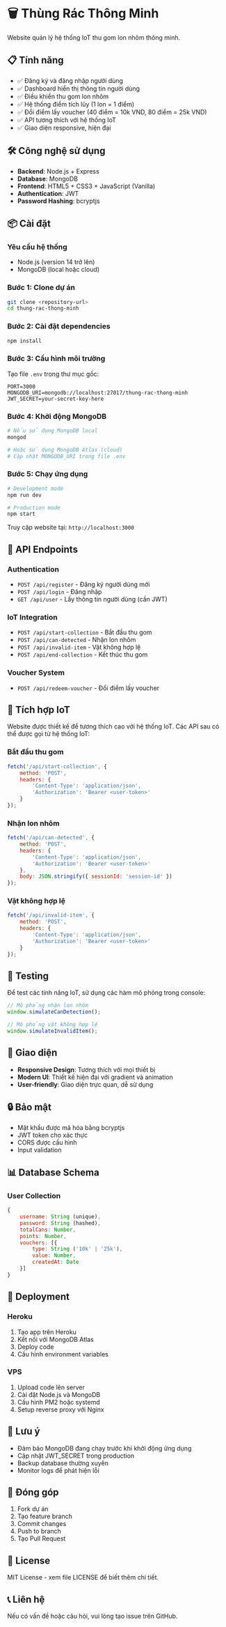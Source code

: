 # 🗑️ Thùng Rác Thông Minh

Website quản lý hệ thống IoT thu gom lon nhôm thông minh.

## 📋 Tính năng

- ✅ Đăng ký và đăng nhập người dùng
- ✅ Dashboard hiển thị thông tin người dùng
- ✅ Điều khiển thu gom lon nhôm
- ✅ Hệ thống điểm tích lũy (1 lon = 1 điểm)
- ✅ Đổi điểm lấy voucher (40 điểm = 10k VND, 80 điểm = 25k VND)
- ✅ API tương thích với hệ thống IoT
- ✅ Giao diện responsive, hiện đại

## 🛠️ Công nghệ sử dụng

- **Backend**: Node.js + Express
- **Database**: MongoDB
- **Frontend**: HTML5 + CSS3 + JavaScript (Vanilla)
- **Authentication**: JWT
- **Password Hashing**: bcryptjs

## 📦 Cài đặt

### Yêu cầu hệ thống
- Node.js (version 14 trở lên)
- MongoDB (local hoặc cloud)

### Bước 1: Clone dự án
```bash
git clone <repository-url>
cd thung-rac-thong-minh
```

### Bước 2: Cài đặt dependencies
```bash
npm install
```

### Bước 3: Cấu hình môi trường
Tạo file `.env` trong thư mục gốc:
```env
PORT=3000
MONGODB_URI=mongodb://localhost:27017/thung-rac-thong-minh
JWT_SECRET=your-secret-key-here
```

### Bước 4: Khởi động MongoDB
```bash
# Nếu sử dụng MongoDB local
mongod

# Hoặc sử dụng MongoDB Atlas (cloud)
# Cập nhật MONGODB_URI trong file .env
```

### Bước 5: Chạy ứng dụng
```bash
# Development mode
npm run dev

# Production mode
npm start
```

Truy cập website tại: `http://localhost:3000`

## 🔌 API Endpoints

### Authentication
- `POST /api/register` - Đăng ký người dùng mới
- `POST /api/login` - Đăng nhập
- `GET /api/user` - Lấy thông tin người dùng (cần JWT)

### IoT Integration
- `POST /api/start-collection` - Bắt đầu thu gom
- `POST /api/can-detected` - Nhận lon nhôm
- `POST /api/invalid-item` - Vật không hợp lệ
- `POST /api/end-collection` - Kết thúc thu gom

### Voucher System
- `POST /api/redeem-voucher` - Đổi điểm lấy voucher

## 🤖 Tích hợp IoT

Website được thiết kế để tương thích cao với hệ thống IoT. Các API sau có thể được gọi từ hệ thống IoT:

### Bắt đầu thu gom
```javascript
fetch('/api/start-collection', {
    method: 'POST',
    headers: {
        'Content-Type': 'application/json',
        'Authorization': 'Bearer <user-token>'
    }
});
```

### Nhận lon nhôm
```javascript
fetch('/api/can-detected', {
    method: 'POST',
    headers: {
        'Content-Type': 'application/json',
        'Authorization': 'Bearer <user-token>'
    },
    body: JSON.stringify({ sessionId: 'session-id' })
});
```

### Vật không hợp lệ
```javascript
fetch('/api/invalid-item', {
    method: 'POST',
    headers: {
        'Content-Type': 'application/json',
        'Authorization': 'Bearer <user-token>'
    }
});
```

## 🧪 Testing

Để test các tính năng IoT, sử dụng các hàm mô phỏng trong console:

```javascript
// Mô phỏng nhận lon nhôm
window.simulateCanDetection();

// Mô phỏng vật không hợp lệ
window.simulateInvalidItem();
```

## 📱 Giao diện

- **Responsive Design**: Tương thích với mọi thiết bị
- **Modern UI**: Thiết kế hiện đại với gradient và animation
- **User-friendly**: Giao diện trực quan, dễ sử dụng

## 🔒 Bảo mật

- Mật khẩu được mã hóa bằng bcryptjs
- JWT token cho xác thực
- CORS được cấu hình
- Input validation

## 📊 Database Schema

### User Collection
```javascript
{
    username: String (unique),
    password: String (hashed),
    totalCans: Number,
    points: Number,
    vouchers: [{
        type: String ('10k' | '25k'),
        value: Number,
        createdAt: Date
    }]
}
```

## 🚀 Deployment

### Heroku
1. Tạo app trên Heroku
2. Kết nối với MongoDB Atlas
3. Deploy code
4. Cấu hình environment variables

### VPS
1. Upload code lên server
2. Cài đặt Node.js và MongoDB
3. Cấu hình PM2 hoặc systemd
4. Setup reverse proxy với Nginx

## 📝 Lưu ý

- Đảm bảo MongoDB đang chạy trước khi khởi động ứng dụng
- Cập nhật JWT_SECRET trong production
- Backup database thường xuyên
- Monitor logs để phát hiện lỗi

## 🤝 Đóng góp

1. Fork dự án
2. Tạo feature branch
3. Commit changes
4. Push to branch
5. Tạo Pull Request

## 📄 License

MIT License - xem file LICENSE để biết thêm chi tiết.

## 📞 Liên hệ

Nếu có vấn đề hoặc câu hỏi, vui lòng tạo issue trên GitHub. 